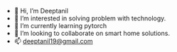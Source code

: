 - 👋 Hi, I’m Deeptanil
- 👀 I’m interested in solving problem with technology.
- 🌱 I’m currently learning pytorch
- 💞️ I’m looking to collaborate on smart home solutions.
- 📫 deeptanil19@gmail.com

<!---
deeptanils/deeptanils is a ✨ special ✨ repository because its `README.md` (this file) appears on your GitHub profile.
You can click the Preview link to take a look at your changes.
--->
